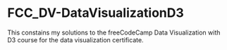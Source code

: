 # FCC_DV-DataVisualizationD3
This constains my solutions to the freeCodeCamp Data Visualization with D3 course for the data visualization certificate.
